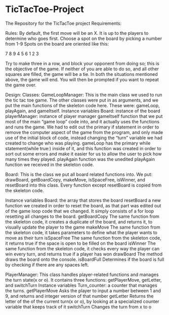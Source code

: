 # TicTacToe-Project
The Repository for the TicTacToe project
Requirements:

Rules:
By default, the first move will be an X. It is up to the players to determine who goes first.
Choose a spot on the board by picking a number from 1-9
Spots on the board are oriented like this:

7
8
9
4
5
6
1
2
3


Try to make three in a row, and block your opponent from doing so; this is the objective of the game. 
If neither of you are able to do so, and all other squares are filled, the game will be a tie.
In both the situations mentioned above, the game will end. You will then be prompted if you want to repeat the game over. 




Design:
Classes:
GameLoopManager:
This is the main class we used to run the tic tac toe game. The other classes were put in as arguments, and we put the main functions of the skeleton code here. These were: gameLoop, playAgain, and gameItself.
Instance variables
Board: instance of the board
playerManager: instance of player manager
 gameItself 
function that we put most of the main “game loop” code into, and it actually uses the functions and runs the game. We had to edit out the primary if statement in order to remove the computer aspect of the game from the program, and only made use of the initial block of code, instead changing the “turn” variable we had created to change who was playing. 
gameLoop
 has the primary while statement(while true:) inside of it, and this function was created in order to sort out some errors and make it easier for us to allow the user to pick how many times they played. 
playAgain
 function was the unedited playAgain function we received in the skeleton code.
	
Board:
This is the class we put all board related functions into. We put: drawBoard, getBoardCopy, makeMove, isSpaceFree, isWinner, and resetBoard into this class. Every function except resetBoard is copied from the skeleton code. 

Instance variables
Board: the array that stores the board
resetBoard
a new function we created in order to reset the board, as that part was edited out of the game loop code that we changed. It simply consists of a for loop resetting all changes to the board.
getBoardCopy
The same function from the skeleton code, it creates a duplicate of the board, and returns it, to visually update the player to the game
makeMove
The same function from the skeleton code,  it takes parameters to define what the player wants to move as their turn
isSpaceFree
The same function from the skeleton code, it returns true if the space is open to be filled on the board
isWinner
The same function from the skeleton code, it checks every way the player can win every turn, and returns true if a player has won
drawBoard
The method draws the board onto the console. 
isBoardFull
Determines if the board is full by checking if there are any spaces left.


	


PlayerManager:
This class handles player-related functions and manages the turn state(x or o). It contains three functions: getPlayerMove, getLetter, and switchTurn
Instance variables
Turn_counter: a counter that manages the turns. 
getPlayerMove
Asks the player to input a number between 1 and 9, and returns and integer version of that number
getLetter
Returns the letter of the of the current turn(x or o), by looking at a specialized counter variable that keeps track of it
switchTurn
Changes the turn from x to o
